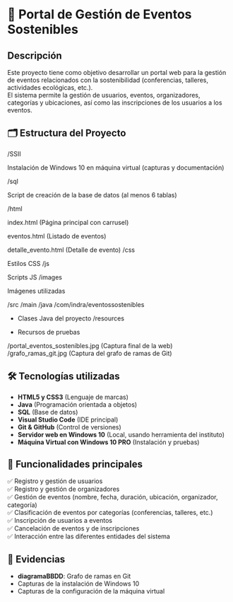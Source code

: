 # 🌱 Portal de Gestión de Eventos Sostenibles

## Descripción

Este proyecto tiene como objetivo desarrollar un portal web para la gestión de eventos relacionados con la sostenibilidad (conferencias, talleres, actividades ecológicas, etc.).  
El sistema permite la gestión de usuarios, eventos, organizadores, categorías y ubicaciones, así como las inscripciones de los usuarios a los eventos.


## 🗂️ Estructura del Proyecto

/SSII

Instalación de Windows 10 en máquina virtual (capturas y documentación)

/sql

Script de creación de la base de datos (al menos 6 tablas)

/html

index.html (Página principal con carrusel)

eventos.html (Listado de eventos)

detalle_evento.html (Detalle de evento)
/css

Estilos CSS
/js

Scripts JS
/images

Imágenes utilizadas


/src
/main
/java
/com/indra/eventossostenibles
- Clases Java del proyecto
/resources

- Recursos de pruebas

/portal_eventos_sostenibles.jpg (Captura final de la web)
/grafo_ramas_git.jpg (Captura del grafo de ramas de Git)

## 🛠️ Tecnologías utilizadas

- **HTML5 y CSS3** (Lenguaje de marcas)
- **Java** (Programación orientada a objetos)
- **SQL** (Base de datos)
- **Visual Studio Code** (IDE principal)
- **Git & GitHub** (Control de versiones)
- **Servidor web en Windows 10** (Local, usando herramienta del instituto)
- **Máquina Virtual con Windows 10 PRO** (Instalación y pruebas)

## 🧩 Funcionalidades principales

✅ Registro y gestión de usuarios  
✅ Registro y gestión de organizadores  
✅ Gestión de eventos (nombre, fecha, duración, ubicación, organizador, categoría)  
✅ Clasificación de eventos por categorías (conferencias, talleres, etc.)  
✅ Inscripción de usuarios a eventos  
✅ Cancelación de eventos y de inscripciones  
✅ Interacción entre las diferentes entidades del sistema

## 📸 Evidencias


- **diagramaBBDD**: Grafo de ramas en Git
- Capturas de la instalación de Windows 10
- Capturas de la configuración de la máquina virtual

